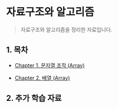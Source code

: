 # 자료구조와 알고리즘
> 자료구조와 알고리즘을 정리한 자료입니다.

## 1. 목차

* [Chapter 1. 문자열 조작 (Array)](Chapter1/Chapter1)

* [Chapter 2. 배열 (Array)](Chapter2/Chapter2)

## 2. 추가 학습 자료
